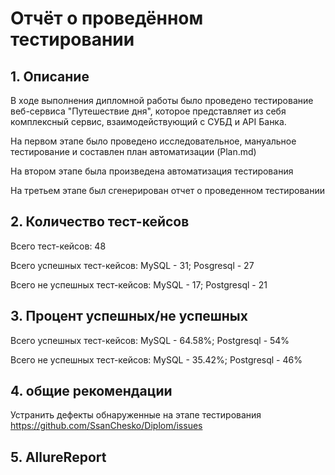 # Отчёт о проведённом тестировании

## 1. Описание

В ходе выполнения дипломной работы было проведено тестирование веб-сервиса "Путешествие дня", которое представляет из себя комплексный сервис, взаимодействующий с СУБД и API Банка.

На первом этапе было проведено исследовательное, мануальное тестирование и составлен план автоматизации (Plan.md)

На втором этапе была произведена автоматизация тестирования

На третьем этапе был сгенерирован отчет о проведенном тестировании

## 2. Количество тест-кейсов
Всего тест-кейсов: 48

Всего успешных тест-кейсов: MySQL - 31; Posgresql - 27

Всего не успешных тест-кейсов: MySQL - 17; Postgresql - 21

## 3. Процент успешных/не успешных

Всего успешных тест-кейсов: MySQL - 64.58%; Postgresql - 54%

Всего не успешных тест-кейсов: MySQL - 35.42%; Postgresql - 46%


## 4. общие рекомендации

Устранить дефекты обнаруженные на этапе тестирования https://github.com/SsanChesko/Diplom/issues

## 5. AllureReport
